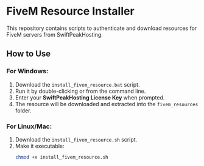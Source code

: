 # FiveM Resource Installer

This repository contains scripts to authenticate and download resources for FiveM servers from SwiftPeakHosting.

## How to Use

### For Windows:

1. Download the `install_fivem_resource.bat` script.
2. Run it by double-clicking or from the command line.
3. Enter your **SwiftPeakHosting License Key** when prompted.
4. The resource will be downloaded and extracted into the `fivem_resources` folder.

### For Linux/Mac:

1. Download the `install_fivem_resource.sh` script.
2. Make it executable:
   ```bash
   chmod +x install_fivem_resource.sh
